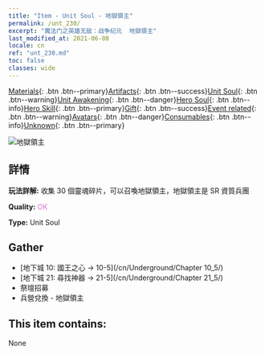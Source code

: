 ```yaml
---
title: "Item - Unit Soul - 地獄領主"
permalink: /unt_230/
excerpt: "魔法门之英雄无敌：战争纪元  地獄領主"
last_modified_at: 2021-06-08
locale: cn
ref: "unt_230.md"
toc: false
classes: wide
---
```

 [Materials](/ItemsCN/){: .btn .btn--primary}[Artifacts](/ItemsCN/Artifacts/){: .btn .btn--success}[Unit Soul](/ItemsCN/UnitSoul/){: .btn .btn--warning}[Unit Awakening](/ItemsCN/UnitAwakening/){: .btn .btn--danger}[Hero Soul](/ItemsCN/HeroSoul/){: .btn .btn--info}[Hero Skill](/ItemsCN/HeroSkill/){: .btn .btn--primary}[Gift](/ItemsCN/Gift/){: .btn .btn--success}[Event related](/ItemsCN/Events/){: .btn .btn--warning}[Avatars](/ItemsCN/Avatars/){: .btn .btn--danger}[Consumables](/ItemsCN/Consumables/){: .btn .btn--info}[Unknown](/ItemsCN/Unknown/){: .btn .btn--primary}

 ![地獄領主](/images/u/ti_diyulingzhu.jpg)

## 詳情
 **玩法詳解:** 收集 30 個靈魂碎片，可以召喚地獄領主，地獄領主是 SR 資質兵團

 **Quality:** <span style="color: #DA70D6">OK</span>

 **Type:** Unit Soul

## Gather

*    [地下城 10: 國王之心 -> 10-5](/cn/Underground/Chapter 10_5/) 
*    [地下城 21: 尋找神器 -> 21-5](/cn/Underground/Chapter 21_5/) 
*    祭壇招募 
*    兵營兌換 - 地獄領主 

## This item contains:

  None

